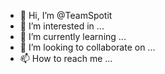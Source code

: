 - 👋 Hi, I’m @TeamSpotit
- 👀 I’m interested in ...
- 🌱 I’m currently learning ...
- 💞️ I’m looking to collaborate on ...
- 📫 How to reach me ...

<!---
TeamSpotit/TeamSpotit is a ✨ special ✨ repository because its `README.md` (this file) appears on your GitHub profile.
You can click the Preview link to take a look at your changes.
--->
